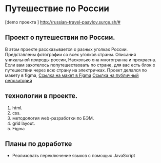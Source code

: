 #  Путешествие по России

[demo проекта ] http://russian-travel-paavlov.surge.sh/#

## Проект о путешествии по России.

В этом проекте рассказывается о разных уголках России. Представлены фотографии со всех уголков страны. Описания уникальной природы россии,
Насколько она многогранна и прекрасна. Если вам
захотелось попутешествовать по стране, для вас есть блок о путешествии через всю страну на
электричках. Проект делался по макету в figma,
[Ссылка на макет в Figma](https://www.figma.com/file/5S2WSbEFL6awjVWJ0NWL8Q/Sprint-3_-Russia-_-desktop-mobile?node-id=28503%3A0)
[Ссылка на публичный репозиторий](https://pavelatr111.github.io/russian-travel/)

## технологии в проекте.
1. html.
2. css.
3. методология web-разработки по БЭМ.
4. grid layout.
5. Figma

## Планы по доработке
- Реализовать переключение языков с помощью JavaScript

